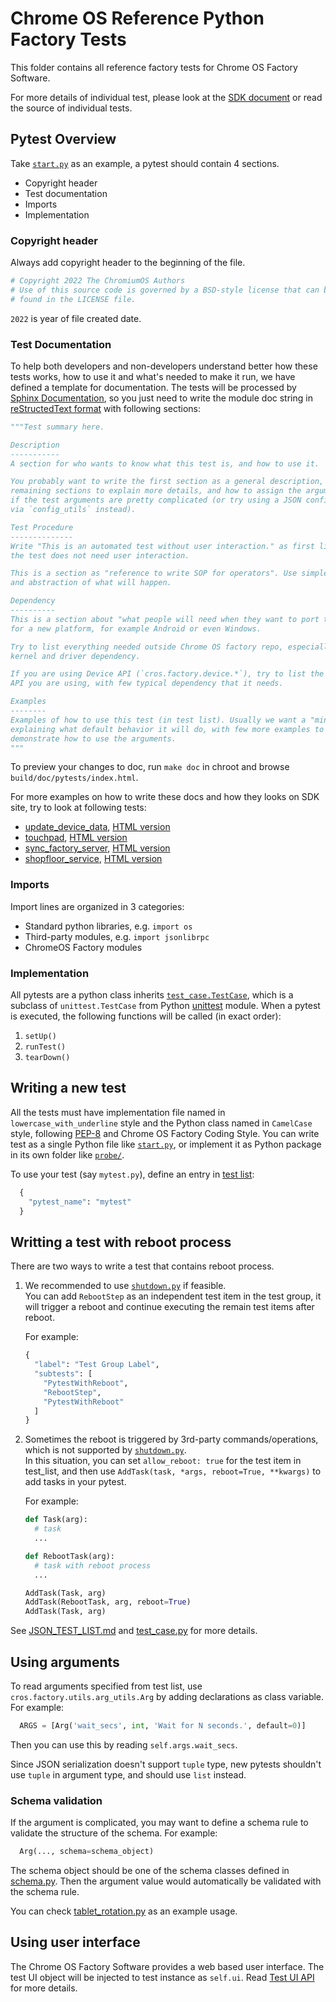 # Chrome OS Reference Python Factory Tests

This folder contains all reference factory tests for Chrome OS Factory Software.

For more details of individual test, please look at the
[SDK document](https://storage.googleapis.com/chromeos-factory-docs/sdk/pytests/index.html)
or read the source of individual tests.

## Pytest Overview

Take [`start.py`](start.py) as an example, a pytest should contain 4 sections.
  * Copyright header
  * Test documentation
  * Imports
  * Implementation

### Copyright header

Always add copyright header to the beginning of the file.
```python
# Copyright 2022 The ChromiumOS Authors
# Use of this source code is governed by a BSD-style license that can be
# found in the LICENSE file.
```

`2022` is year of file created date.

### Test Documentation

To help both developers and non-developers understand better how these tests
works, how to use it and what's needed to make it run, we have defined a
template for documentation. The tests will be processed by
[Sphinx Documentation](http://sphinx-doc.org), so you just need to write the
module doc string in
[reStructedText format](http://www.sphinx-doc.org/en/stable/rest.html) with
following sections:
```python
"""Test summary here.

Description
-----------
A section for who wants to know what this test is, and how to use it.

You probably want to write the first section as a general description, and
remaining sections to explain more details, and how to assign the arguments
if the test arguments are pretty complicated (or try using a JSON configuration
via `config_utils` instead).

Test Procedure
--------------
Write "This is an automated test without user interaction." as first line if
the test does not need user interaction.

This is a section as "reference to write SOP for operators". Use simpler words
and abstraction of what will happen.

Dependency
----------
This is a section about "what people will need when they want to port the test
for a new platform, for example Android or even Windows.

Try to list everything needed outside Chrome OS factory repo, especially
kernel and driver dependency.

If you are using Device API (`cros.factory.device.*`), try to list the explicit
API you are using, with few typical dependency that it needs.

Examples
--------
Examples of how to use this test (in test list). Usually we want a "minimal" one
explaining what default behavior it will do, with few more examples to
demonstrate how to use the arguments.
"""
```
To preview your changes to doc, run `make doc` in chroot and browse
`build/doc/pytests/index.html`.

For more examples on how to write these docs and how they looks on SDK site, try
to look at following tests:
- [update_device_data](update_device_data.py), [HTML version](https://storage.googleapis.com/chromeos-factory-docs/sdk/pytests/update_device_data.html)
- [touchpad](touchpad.py), [HTML version](https://storage.googleapis.com/chromeos-factory-docs/sdk/pytests/touchpad.html)
- [sync_factory_server](sync_factory_server.py), [HTML version](https://storage.googleapis.com/chromeos-factory-docs/sdk/pytests/sync_factory_server.html)
- [shopfloor_service](shopfloor_service.py), [HTML version](https://storage.googleapis.com/chromeos-factory-docs/sdk/pytests/shopfloor_service.html)

### Imports

Import lines are organized in 3 categories:
* Standard python libraries, e.g. `import os`
* Third-party modules, e.g. `import jsonlibrpc`
* ChromeOS Factory modules

### Implementation

All pytests are a python class inherits [`test_case.TestCase`](../test_case.py),
which is a subclass of `unittest.TestCase` from Python
[unittest](https://docs.python.org/2/library/unittest.html) module.  When a
pytest is executed, the following functions will be called (in exact order):
1. `setUp()`
2. `runTest()`
3. `tearDown()`

## Writing a new test

All the tests must have implementation file named in
`lowercase_with_underline` style and the Python class named in `CamelCase`
style, following [PEP-8](https://www.python.org/dev/peps/pep-0008/) and Chrome
OS Factory Coding Style.  You can write test as a single Python file like
[`start.py`](start.py), or implement it as Python package in its own folder like
[`probe/`](probe/).

To use your test (say `mytest.py`), define an entry in
[test list](../test_lists/README.md):
```python
  {
    "pytest_name": "mytest"
  }
```

## Writting a test with reboot process

There are two ways to write a test that contains reboot process.

1. We recommended to use [`shutdown.py`](./shutdown.py) if feasible. \
   You can add `RebootStep` as an independent test item in the test group,
   it will trigger a reboot and continue executing the remain test items after reboot.

   For example:
   ```python
   {
     "label": "Test Group Label",
     "subtests": [
       "PytestWithReboot",
       "RebootStep",
       "PytestWithReboot"
     ]
   }
   ```

2. Sometimes the reboot is triggered by 3rd-party commands/operations, which is not supported by [`shutdown.py`](./shutdown.py). \
   In this situation, you can set `allow_reboot: true` for the test item in test_list,
   and then use `AddTask(task, *args, reboot=True, **kwargs)` to add tasks in your pytest.

   For example:
   ```python
   def Task(arg):
     # task
     ...

   def RebootTask(arg):
     # task with reboot process
     ...

   AddTask(Task, arg)
   AddTask(RebootTask, arg, reboot=True)
   AddTask(Task, arg)
   ```

See [JSON_TEST_LIST.md](../test_lists/JSON_TEST_LIST.md) and [test_case.py](../test_case.py) for more details.

## Using arguments

To read arguments specified from test list, use
`cros.factory.utils.arg_utils.Arg` by adding declarations as class variable. For
example:
```python
  ARGS = [Arg('wait_secs', int, 'Wait for N seconds.', default=0)]
```

Then you can use this by reading `self.args.wait_secs`.

Since JSON serialization doesn't support `tuple` type, new pytests shouldn't
use `tuple` in argument type, and should use `list` instead.

### Schema validation

If the argument is complicated, you may want to define a schema rule to
validate the structure of the schema. For example:
```python
  Arg(..., schema=schema_object)
```

The schema object should be one of the schema classes defined in
[schema.py](../../utils/schema.py). Then the argument value would
automatically be validated with the schema rule.

You can check [tablet_rotation.py](tablet_rotation.py) as an example usage.

## Using user interface

The Chrome OS Factory Software provides a web based user interface.  The test UI
object will be injected to test instance as `self.ui`.  Read
[Test UI API](https://storage.googleapis.com/chromeos-factory-docs/sdk/test_ui_api.html)
for more details.

